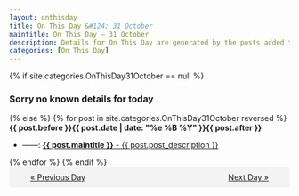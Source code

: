```yaml
---
layout: onthisday
title: On This Day &#124; 31 October
maintitle: On This Day — 31 October
description: Details for On This Day are generated by the posts added to the website so the content is subject to changes/updates over time.
categories: [On This Day]
---
```


{% if site.categories.OnThisDay31October == null %}
<h3>Sorry no known details for today</h3>
{% else %}
{% for post in site.categories.OnThisDay31October reversed %}
<strong>{{ post.before }}{{ post.date | date: "%e %B %Y" }}{{ post.after }}</strong>
<ul>
<li> ——: <a class="{{ post.class }}" href="{{ post.url }}"><strong>{{ post.maintitle }}</strong> - {{ post.post_description }}</a></li>
</ul>
{% endfor %}
{% endif %}
<br />
<div style="background-color: #f3f3f3; padding: 10px; border-radius: 5px; text-align: center; display: flex; justify-content: space-evenly;">
<a href="/onthisday/10/10-30">« Previous Day</a>
<span style="visibility:hidden;">[ Visit Leap Year February 29 ]</span>
<a href="/onthisday/11/11-01">Next Day »</a>
</div>
